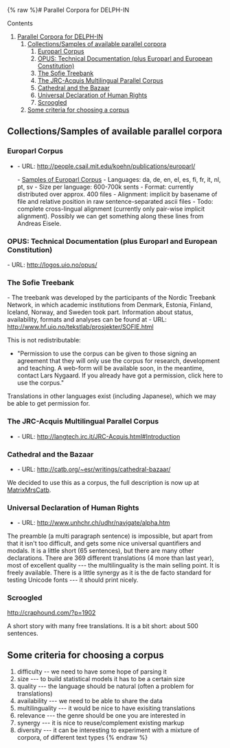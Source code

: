 {% raw %}# Parallel Corpora for DELPH-IN

Contents

1. [Parallel Corpora for DELPH-IN](https://blog.inductorsoftware.com/docsproto/summits/FeforParCorp)
   1. [Collections/Samples of available parallel
corpora](https://blog.inductorsoftware.com/docsproto/summits/FeforParCorp)
      1. [Europarl Corpus](https://blog.inductorsoftware.com/docsproto/summits/FeforParCorp)
      2. [OPUS: Technical Documentation (plus Europarl and European
Constitution)](https://blog.inductorsoftware.com/docsproto/summits/FeforParCorp)
      3. [The Sofie Treebank](https://blog.inductorsoftware.com/docsproto/summits/FeforParCorp)
      4. [The JRC-Acquis Multilingual Parallel
Corpus](https://blog.inductorsoftware.com/docsproto/summits/FeforParCorp)
      5. [Cathedral and the Bazaar](https://blog.inductorsoftware.com/docsproto/summits/FeforParCorp)
      6. [Universal Declaration of Human
Rights](https://blog.inductorsoftware.com/docsproto/summits/FeforParCorp)
      7. [Scroogled](https://blog.inductorsoftware.com/docsproto/summits/FeforParCorp)
   2. [Some criteria for choosing a
corpus](https://blog.inductorsoftware.com/docsproto/summits/FeforParCorp)

## Collections/Samples of available parallel corpora

### Europarl Corpus

- \- URL: <http://people.csail.mit.edu/koehn/publications/europarl/>
  
  \- [Samples of Europarl
Corpus](http://www.dfki.de/~frank/Europarl_sample) - Languages: da,
de, en, el, es, fi, fr, it, nl, pt, sv - Size per language: 600-700k
sents - Format: currently distributed over approx. 400 files -
Alignment: implicit by basename of file and relative position in raw
sentence-separated ascii files - Todo: complete cross-lingual
alignment (currently only pair-wise implicit alignment). Possibly we
can get something along these lines from Andreas Eisele.

### OPUS: Technical Documentation (plus Europarl and European Constitution)

\- URL: <http://logos.uio.no/opus/>

### The Sofie Treebank

\- The treebank was developed by the participants of the Nordic Treebank
Network, in which academic institutions from Denmark, Estonia, Finland,
Iceland, Norway, and Sweden took part. Information about status,
availability, formats and analyses can be found at - URL:
<http://www.hf.uio.no/tekstlab/prosjekter/SOFIE.html>

This is not redistributable:

- "Permission to use the corpus can be given to those signing an
agreement that they will only use the corpus for research,
development and teaching. A web-form will be available soon, in the
meantime, contact Lars Nygaard. If you already have got a
permission, click here to use the corpus."

Translations in other languages exist (including Japanese), which we may
be able to get permission for.

### The JRC-Acquis Multilingual Parallel Corpus

- \- URL: <http://langtech.jrc.it/JRC-Acquis.html#Introduction>

### Cathedral and the Bazaar

- \- URL: <http://catb.org/~esr/writings/cathedral-bazaar/>

We decided to use this as a corpus, the full description is now up at
[MatrixMrsCatb](https://blog.inductorsoftware.com/docsproto/matrix/MatrixMrsCatb).

### Universal Declaration of Human Rights

- \- URL: <http://www.unhchr.ch/udhr/navigate/alpha.htm>

The preamble (a multi paragraph sentence) is impossible, but apart from
that it isn't too difficult, and gets some nice universal quantifiers
and modals. It is a little short (65 sentences), but there are many
other declarations. There are 369 different translations (4 more than
last year), most of excellent quality --- the multilinguality is the
main selling point. It is freely available. There is a little synergy as
it is the de facto standard for testing Unicode fonts --- it should
print nicely.

### Scroogled

<http://craphound.com/?p=1902>

A short story with many free translations. It is a bit short: about 500
sentences.

## Some criteria for choosing a corpus

1. difficulty -- we need to have some hope of parsing it
2. size --- to build statistical models it has to be a certain size
3. quality --- the language should be natural (often a problem for
translations)
4. availability --- we need to be able to share the data
5. multilinguality --- it would be nice to have exisiting translations
6. relevance --- the genre should be one you are interested in
7. synergy --- it is nice to reuse/complement existing markup
8. diversity --- it can be interesting to experiment with a mixture of
corpora, of different text types
<update date omitted for speed>{% endraw %}